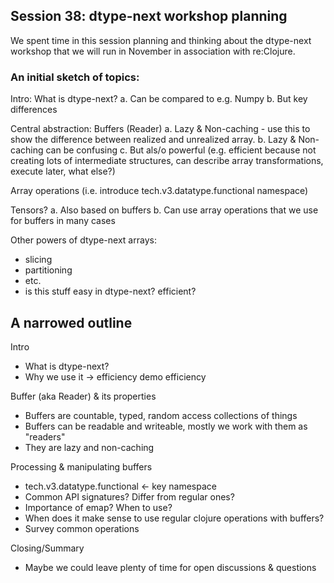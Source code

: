 ## Session 38: dtype-next workshop planning

We spent time in this session planning and thinking about the 
dtype-next workshop that we will run in November in association
with re:Clojure.

### An initial sketch of topics:

Intro: What is dtype-next?
  a. Can be compared to e.g. Numpy
  b. But key differences

Central abstraction: Buffers (Reader)
  a. Lazy & Non-caching - use this to show the difference between realized and unrealized array.
  b. Lazy & Non-caching can be confusing
  c. But als/o powerful (e.g. efficient because not creating lots of intermediate structures, can describe array transformations, execute later, what else?)

Array operations (i.e. introduce tech.v3.datatype.functional namespace)

Tensors?
  a. Also based on buffers
  b. Can use array operations that we use for buffers in many cases
  
Other powers of dtype-next arrays:
- slicing
- partitioning
- etc.
- is this stuff easy in dtype-next? efficient?
  

## A narrowed outline

Intro
- What is dtype-next?
- Why we use it -> efficiency demo efficiency 

Buffer (aka Reader) & its properties
- Buffers are countable, typed, random access collections of things
- Buffers can be readable and writeable, mostly we work with them as "readers"
- They are lazy and non-caching

Processing & manipulating buffers
- tech.v3.datatype.functional <- key namespace
- Common API signatures? Differ from regular ones? 
- Importance of emap? When to use?
- When does it make sense to use regular clojure operations with buffers?
- Survey common operations
  
Closing/Summary
- Maybe we could leave plenty of time for open discussions & questions

  
